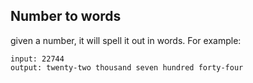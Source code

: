 ## Number to words

given a number, it will spell it out in words. For example:

```
input: 22744
output: twenty-two thousand seven hundred forty-four
```
